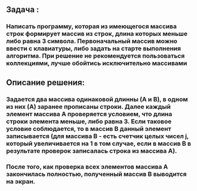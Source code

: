 ## Задача :

### Написать программу, которая из имеющегося массива строк формирует массив из строк, длина которых меньше либо равна 3 символа. Первоначальный массив можно ввести с клавиатуры, либо задать на старте выполнения алгоритма. При решение не рекомендуется пользоваться коллекциями, лучше обойтись исключительно массивами

## Описание решения:

### Задается два массива одинаковой длинны (A и B), в одном из них (A) заранее прописаны строки. Далее каждый элемент массива A проверяется условием, что длина строки элемента меньше, либо равна 3. Если таковое условие соблюдается, то в массив B данный элемент записывается (для массива B - есть счетчик целых чисел j, который увеличивается на 1 в том случае, если в массив B в результате проверок записалась строка из массива A).
### После того, как проверка всех элементов массива А закончилась полностью, полученный массив В выводится на экран.